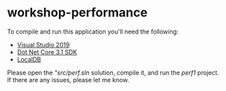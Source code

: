 # workshop-performance

To compile and run this application you'll need the following:

- [Visual Studio 2019](https://visualstudio.microsoft.com/downloads/)
- [Dot Net Core 3.1 SDK](https://dotnet.microsoft.com/download/dotnet-core/3.1)
- [LocalDB](https://docs.microsoft.com/en-us/sql/database-engine/configure-windows/sql-server-express-localdb?view=sql-server-ver15)

Please open the *"src/perf.sln* solution, compile it, and run the *perf1* project. If there are any issues, please let me know.
